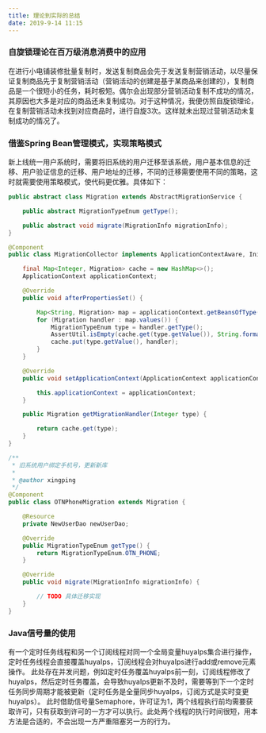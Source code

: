 ```yaml
---
title: 理论到实际的总结
date: 2019-9-14 11:15
---
```


### 自旋锁理论在百万级消息消费中的应用
在进行小电铺装修批量复制时，发送复制商品会先于发送复制营销活动，以尽量保证复制商品先于复制营销活动（营销活动的创建是基于某商品来创建的），复制商品是一个很短小的任务，耗时极短。偶尔会出现部分营销活动复制不成功的情况，其原因也大多是对应的商品还未复制成功。对于这种情况，我便仿照自旋锁理论，在复制营销活动未找到对应商品时，进行自旋3次。这样就未出现过营销活动未复制成功的情况了。

### 借鉴Spring Bean管理模式，实现策略模式
新上线统一用户系统时，需要将旧系统的用户迁移至该系统，用户基本信息的迁移、用户验证信息的迁移、用户地址的迁移，不同的迁移需要使用不同的策略，这时就需要使用策略模式，使代码更优雅。具体如下：
``` java
public abstract class Migration extends AbstractMigrationService {

    public abstract MigrationTypeEnum getType();

    public abstract void migrate(MigrationInfo migrationInfo);
}

@Component
public class MigrationCollector implements ApplicationContextAware, InitializingBean {

    final Map<Integer, Migration> cache = new HashMap<>();
    ApplicationContext applicationContext;

    @Override
    public void afterPropertiesSet() {

        Map<String, Migration> map = applicationContext.getBeansOfType(Migration.class);
        for (Migration handler : map.values()) {
            MigrationTypeEnum type = handler.getType();
            AssertUtil.isEmpty(cache.get(type.getValue()), String.format("存在两个相同的 Handler", type));
            cache.put(type.getValue(), handler);
        }
    }

    @Override
    public void setApplicationContext(ApplicationContext applicationContext) throws BeansException {

        this.applicationContext = applicationContext;
    }

    public Migration getMigrationHandler(Integer type) {

        return cache.get(type);
    }
}

/**
 * 旧系统用户绑定手机号，更新新库
 *
 * @author xingping
 */
@Component
public class OTNPhoneMigration extends Migration {

    @Resource
    private NewUserDao newUserDao;

    @Override
    public MigrationTypeEnum getType() {
        return MigrationTypeEnum.OTN_PHONE;
    }

    @Override
    public void migrate(MigrationInfo migrationInfo) {

        // TODO 具体迁移实现
    }
}
```

### Java信号量的使用
有一个定时任务线程和另一个订阅线程对同一个全局变量huyaIps集合进行操作，定时任务线程会直接覆盖huyaIps，订阅线程会对huyaIps进行add或remove元素操作。
此处存在并发问题，例如定时任务覆盖huyaIps前一刻，订阅线程修改了huyaIps，然后定时任务覆盖，会导致huyaIps更新不及时，需要等到下一个定时任务同步周期才能被更新（定时任务是全量同步huyaIps，订阅方式是实时变更huyaIps）。
此时借助信号量Semaphore，许可证为1，两个线程执行前均需要获取许可，只有获取到许可的一方才可以执行。此处两个线程的执行时间很短，用本方法是合适的，不会出现一方严重阻塞另一方的行为。